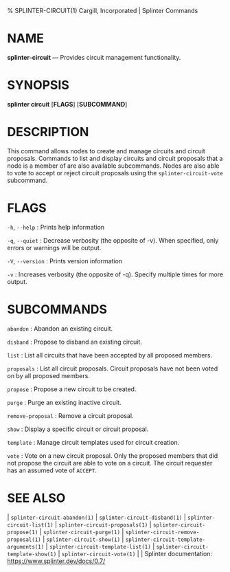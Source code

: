 % SPLINTER-CIRCUIT(1) Cargill, Incorporated | Splinter Commands
<!--
  Copyright 2018-2022 Cargill Incorporated
  Licensed under Creative Commons Attribution 4.0 International License
  https://creativecommons.org/licenses/by/4.0/
-->

NAME
====

**splinter-circuit** — Provides circuit management functionality.

SYNOPSIS
========
**splinter circuit** \[**FLAGS**\] \[**SUBCOMMAND**\]

DESCRIPTION
===========
This command allows nodes to create and manage circuits and circuit proposals.
Commands to list and display circuits and circuit proposals that a node is a member
of are also available subcommands. Nodes are also able to vote to accept or reject
circuit proposals using the `splinter-circuit-vote` subcommand.

FLAGS
=====
`-h`, `--help`
: Prints help information

`-q`, `--quiet`
: Decrease verbosity (the opposite of -v). When specified, only errors or
  warnings will be output.

`-V`, `--version`
: Prints version information

`-v`
: Increases verbosity (the opposite of -q). Specify multiple times for more
  output.

SUBCOMMANDS
===========

`abandon`
: Abandon an existing circuit.

`disband`
: Propose to disband an existing circuit.

`list`
: List all circuits that have been accepted by all proposed members.

`proposals`
: List all circuit proposals. Circuit proposals have not been voted on by all
  proposed members.

`propose`
: Propose a new circuit to be created.

`purge`
: Purge an existing inactive circuit.

`remove-proposal`
: Remove a circuit proposal.

`show`
: Display a specific circuit or circuit proposal.

`template`
: Manage circuit templates used for circuit creation.

`vote`
: Vote on a new circuit proposal. Only the proposed members that did not propose
  the circuit are able to vote on a circuit. The circuit requester has an assumed
  vote of `ACCEPT`.

SEE ALSO
========
| `splinter-circuit-abandon(1)`
| `splinter-circuit-disband(1)`
| `splinter-circuit-list(1)`
| `splinter-circuit-proposals(1)`
| `splinter-circuit-propose(1)`
| `splinter-circuit-purge(1)`
| `splinter-circuit-remove-proposal(1)`
| `splinter-circuit-show(1)`
| `splinter-circuit-template-arguments(1)`
| `splinter-circuit-template-list(1)`
| `splinter-circuit-template-show(1)`
| `splinter-circuit-vote(1)`
|
| Splinter documentation: https://www.splinter.dev/docs/0.7/
